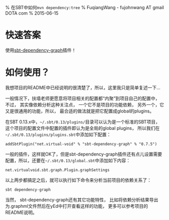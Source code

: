 % 在SBT中如何`mvn dependency:tree`
% FuqiangWang - fujohnwang AT gmail DOTA com
% 2015-06-15


# 快速答案

使用[sbt-dependency-graph](https://github.com/jrudolph/sbt-dependency-graph)插件！

# 如何使用？

我想项目的README中已经说明的很清楚了，所以，这里我只是简单复述一下...

一般情况下，扶墙老师更愿意将项目相关的配置都“内聚”到项目自己的配置中， 不过， 其实像依赖分析这种关注点， 一个它不是项目的功能依赖， 另外一个，它又是很通用的功能，所以， 最合适的做法就是把它配置成global的plugins。

在SBT 0.13.x中，`~/.sbt/0.13/plugins/`目录可以认为是一个标准的SBT项目， 这个项目的配置文件中配置的插件即认为是全局的global plugins， 所以我们在`~/.sbt/0.13/plugins/plugins.sbt`中添加如下配置：

~~~~~~~ {.scala}
addSbtPlugin("net.virtual-void" % "sbt-dependency-graph" % "0.7.5")
~~~~~~~

一般的插件，这样就OK了，但是sbt-dependency-graph插件还有点儿设置需要配置，所以，还要在`~/.sbt/0.13/global.sbt`中添加如下内容：

~~~~~~~ {.scala}
net.virtualvoid.sbt.graph.Plugin.graphSettings
~~~~~~~

以上两步都搞定之后，就可以执行如下命令来分析当前项目的依赖关系了：

~~~
sbt dependency-graph 
~~~

当然， sbt-dependency-graph还有其它功能特性， 比如将依赖分析结果导出为.graphml文件然后在yEd中打开查看这样的功能， 更多可以参考项目的README说明。


